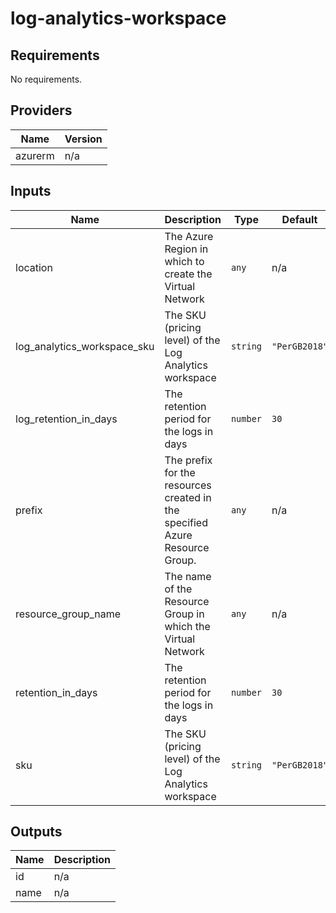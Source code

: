 #  log-analytics-workspace

<!-- BEGINNING OF PRE-COMMIT-TERRAFORM DOCS HOOK -->
## Requirements

No requirements.

## Providers

| Name | Version |
|------|---------|
| azurerm | n/a |

## Inputs

| Name | Description | Type | Default | Required |
|------|-------------|------|---------|:--------:|
| location | The Azure Region in which to create the Virtual Network | `any` | n/a | yes |
| log\_analytics\_workspace\_sku | The SKU (pricing level) of the Log Analytics workspace | `string` | `"PerGB2018"` | no |
| log\_retention\_in\_days | The retention period for the logs in days | `number` | `30` | no |
| prefix | The prefix for the resources created in the specified Azure Resource Group. | `any` | n/a | yes |
| resource\_group\_name | The name of the Resource Group in which the Virtual Network | `any` | n/a | yes |
| retention\_in\_days | The retention period for the logs in days | `number` | `30` | no |
| sku | The SKU (pricing level) of the Log Analytics workspace | `string` | `"PerGB2018"` | no |

## Outputs

| Name | Description |
|------|-------------|
| id | n/a |
| name | n/a |

<!-- END OF PRE-COMMIT-TERRAFORM DOCS HOOK -->

